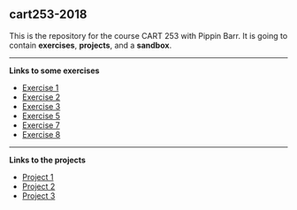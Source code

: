 ## cart253-2018
This is the repository for the course CART 253 with Pippin Barr.
It is going to contain __exercises__, __projects__,
and a __sandbox__.

---

__Links to some exercises__
- [Exercise 1](https://m33-melissa.github.io/cart253-2018/exercises/exercise1/index.html)
- [Exercise 2](https://m33-melissa.github.io/cart253-2018/exercises/exercise2/index.html)
- [Exercise 3](https://m33-melissa.github.io/cart253-2018/exercises/exercise3/index.html)
- [Exercise 5](https://m33-melissa.github.io/cart253-2018/exercises/exercise5/index.html)
- [Exercise 7](https://m33-melissa.github.io/cart253-2018/exercises/exercise7/index.html)
- [Exercise 8](https://m33-melissa.github.io/cart253-2018/exercises/exercise8/index.html)

---

__Links to the projects__
- [Project 1](https://m33-melissa.github.io/cart253-2018/projects/project1/index.html)
- [Project 2](https://m33-melissa.github.io/cart253-2018/projects/project2/index.html)
- [Project 3](https://m33-melissa.github.io/cart253-2018/projects/project3/index.html)

